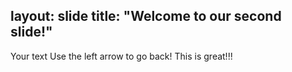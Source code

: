 layout: slide
title: "Welcome to our second slide!"
---
Your text
Use the left arrow to go back!
This is great!!!
